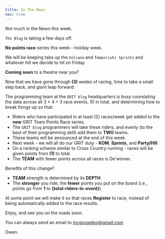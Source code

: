 ```yaml
---
title: In The News
nav: true
---
```


Not much in the News this week.

`The Blog` is taking a few days off.

**No points race** series this week - holiday week.

We will be keeping tabs up the `Volcano` and `Tempo(ish) Sprints` and whatever
hill we decide to hit on Friday

**Coming soon** to a theatre near you?

Now that we have gone through **(3)** weeks of racing, time to take a small step
back, and giant leap forward.

The programming team at the `GRIT blog` headquarters is busy coorelating the data across all
3 + 4 + 3 race events, 10 in total, and determining how to break things up so that:

- Riders who have participated in at least (2) races/week get added to the
  **new** GRIT Team Points Race series.
- The `GRIT blog` programmers will take these riders, and evenly (to the
  best of their programming skill) add them to **TWO** teams.
- These teams will be announced at the end of this week.
- Next week - we will all do our GRIT duty - **KOM**, **Sprints**, and **Party/Hill**
- On a ranking scheme similar to Cross Country running - races will be given points from
  **(1)** to total.
- The **TEAM** with fewer points across all races is De'winner.

Benefits of this change?

- **TEAM** strength is determined by its **DEPTH**
- The **stronger** you ride, the **fewer** points you put on the board (i.e., points
  go from **1** to **{total-riders-in-event}**)

At some point we will make it so that races **Register** to race, instead of being automatically
added to the race results.

Enjoy, and see you on the roads soon.

You can always send an email to mcgonagleo@gmail.com

Owen.

